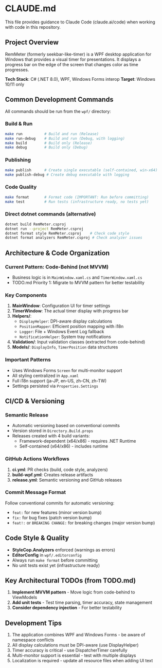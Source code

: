 # CLAUDE.md

This file provides guidance to Claude Code (claude.ai/code) when working with code in this repository.

## Project Overview

RemMeter (formerly seekbar-like-timer) is a WPF desktop application for Windows that provides a visual timer for presentations. It displays a progress bar on the edge of the screen that changes color as time progresses.

**Tech Stack**: C# (.NET 8.0), WPF, Windows Forms interop
**Target**: Windows 10/11 only

## Common Development Commands

All commands should be run from the `wpf/` directory:

### Build & Run
```bash
make run          # Build and run (Release)
make run-debug    # Build and run (Debug, with logging)
make build        # Build only (Release)
make debug        # Build only (Debug)
```

### Publishing
```bash
make publish      # Create single executable (self-contained, win-x64)
make publish-debug # Create debug executable with logging
```

### Code Quality
```bash
make format       # Format code (IMPORTANT: Run before committing)
make test         # Run tests (infrastructure ready, no tests yet)
```

### Direct dotnet commands (alternative)
```bash
dotnet build RemMeter.csproj
dotnet run --project RemMeter.csproj
dotnet format style RemMeter.csproj    # Check code style
dotnet format analyzers RemMeter.csproj # Check analyzer issues
```

## Architecture & Code Organization

### Current Pattern: Code-Behind (not MVVM)
- Business logic is in `MainWindow.xaml.cs` and `TimerWindow.xaml.cs`
- TODO.md Priority 1: Migrate to MVVM pattern for better testability

### Key Components
1. **MainWindow**: Configuration UI for timer settings
2. **TimerWindow**: The actual timer display with progress bar
3. **Helpers/**:
   - `DisplayHelper`: DPI-aware display calculations
   - `PositionMapper`: Efficient position mapping with i18n
   - `Logger`: File + Windows Event Log fallback
   - `NotificationHelper`: System tray notifications
4. **Validation/**: Input validation classes (extracted from code-behind)
5. **Models/**: `DisplayInfo`, `TimerPosition` data structures

### Important Patterns
- Uses Windows Forms `Screen` for multi-monitor support
- All styling centralized in `App.xaml`
- Full i18n support (ja-JP, en-US, zh-CN, zh-TW)
- Settings persisted via `Properties.Settings`

## CI/CD & Versioning

### Semantic Release
- Automatic versioning based on conventional commits
- Version stored in `Directory.Build.props`
- Releases created with 4 build variants:
  - Framework-dependent (x64/x86) - requires .NET Runtime
  - Self-contained (x64/x86) - includes runtime

### GitHub Actions Workflows
1. **ci.yml**: PR checks (build, code style, analyzers)
2. **build-wpf.yml**: Creates release artifacts
3. **release.yml**: Semantic versioning and GitHub releases

### Commit Message Format
Follow conventional commits for automatic versioning:
- `feat:` for new features (minor version bump)
- `fix:` for bug fixes (patch version bump)
- `feat!:` or `BREAKING CHANGE:` for breaking changes (major version bump)

## Code Style & Quality

- **StyleCop.Analyzers** enforced (warnings as errors)
- **EditorConfig** in `wpf/.editorconfig`
- Always run `make format` before committing
- No unit tests exist yet (infrastructure ready)

## Key Architectural TODOs (from TODO.md)

1. **Implement MVVM pattern** - Move logic from code-behind to ViewModels
2. **Add unit tests** - Test time parsing, timer accuracy, state management
3. **Consider dependency injection** - For better testability

## Development Tips

1. The application combines WPF and Windows Forms - be aware of namespace conflicts
2. All display calculations must be DPI-aware (use DisplayHelper)
3. Timer accuracy is critical - use DispatcherTimer carefully
4. Multi-monitor support is essential - test with multiple displays
5. Localization is required - update all resource files when adding UI text